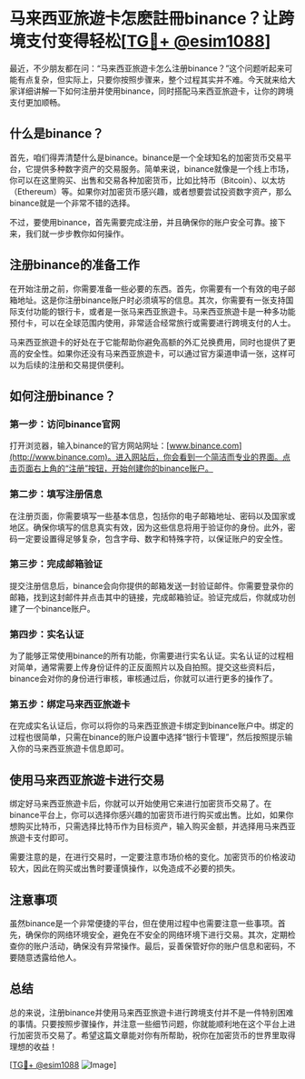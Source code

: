 # 马来西亚旅遊卡怎麽註冊binance？让跨境支付变得轻松[[TG💪+ @esim1088](https://t.me/s/esim1088)]

最近，不少朋友都在问：“马来西亚旅遊卡怎么注册binance？”这个问题听起来可能有点复杂，但实际上，只要你按照步骤来，整个过程其实并不难。今天就来给大家详细讲解一下如何注册并使用binance，同时搭配马来西亚旅遊卡，让你的跨境支付更加顺畅。

## 什么是binance？

首先，咱们得弄清楚什么是binance。binance是一个全球知名的加密货币交易平台，它提供多种数字资产的交易服务。简单来说，binance就像是一个线上市场，你可以在这里购买、出售和交易各种加密货币，比如比特币（Bitcoin）、以太坊（Ethereum）等。如果你对加密货币感兴趣，或者想要尝试投资数字资产，那么binance就是一个非常不错的选择。

不过，要使用binance，首先需要完成注册，并且确保你的账户安全可靠。接下来，我们就一步步教你如何操作。

## 注册binance的准备工作

在开始注册之前，你需要准备一些必要的东西。首先，你需要有一个有效的电子邮箱地址。这是你注册binance账户时必须填写的信息。其次，你需要有一张支持国际支付功能的银行卡，或者是一张马来西亚旅遊卡。马来西亚旅遊卡是一种多功能预付卡，可以在全球范围内使用，非常适合经常旅行或需要进行跨境支付的人士。

马来西亚旅遊卡的好处在于它能帮助你避免高额的外汇兑换费用，同时也提供了更高的安全性。如果你还没有马来西亚旅遊卡，可以通过官方渠道申请一张，这样可以为后续的注册和交易提供便利。

## 如何注册binance？

### 第一步：访问binance官网

打开浏览器，输入binance的官方网站网址：[www.binance.com](http://www.binance.com)。进入网站后，你会看到一个简洁而专业的界面。点击页面右上角的“注册”按钮，开始创建你的binance账户。

### 第二步：填写注册信息

在注册页面，你需要填写一些基本信息，包括你的电子邮箱地址、密码以及国家或地区。确保你填写的信息真实有效，因为这些信息将用于验证你的身份。此外，密码一定要设置得足够复杂，包含字母、数字和特殊字符，以保证账户的安全性。

### 第三步：完成邮箱验证

提交注册信息后，binance会向你提供的邮箱发送一封验证邮件。你需要登录你的邮箱，找到这封邮件并点击其中的链接，完成邮箱验证。验证完成后，你就成功创建了一个binance账户。

### 第四步：实名认证

为了能够正常使用binance的所有功能，你需要进行实名认证。实名认证的过程相对简单，通常需要上传身份证件的正反面照片以及自拍照。提交这些资料后，binance会对你的身份进行审核，审核通过后，你就可以进行更多的操作了。

### 第五步：绑定马来西亚旅遊卡

在完成实名认证后，你可以将你的马来西亚旅遊卡绑定到binance账户中。绑定的过程也很简单，只需在binance的账户设置中选择“银行卡管理”，然后按照提示输入你的马来西亚旅遊卡信息即可。

## 使用马来西亚旅遊卡进行交易

绑定好马来西亚旅遊卡后，你就可以开始使用它来进行加密货币交易了。在binance平台上，你可以选择你感兴趣的加密货币进行购买或出售。比如，如果你想购买比特币，只需选择比特币作为目标资产，输入购买金额，并选择用马来西亚旅遊卡支付即可。

需要注意的是，在进行交易时，一定要注意市场价格的变化。加密货币的价格波动较大，因此在购买或出售时要谨慎操作，以免造成不必要的损失。

## 注意事项

虽然binance是一个非常便捷的平台，但在使用过程中也需要注意一些事项。首先，确保你的网络环境安全，避免在不安全的网络环境下进行交易。其次，定期检查你的账户活动，确保没有异常操作。最后，妥善保管好你的账户信息和密码，不要随意透露给他人。

## 总结

总的来说，注册binance并使用马来西亚旅遊卡进行跨境支付并不是一件特别困难的事情。只要按照步骤操作，并注意一些细节问题，你就能顺利地在这个平台上进行加密货币交易了。希望这篇文章能对你有所帮助，祝你在加密货币的世界里取得理想的收益！

[[TG💪+ @esim1088](https://t.me/s/esim1088) ![Image](https://i.postimg.cc/4NQfJmqS/Snipaste-2025-05-13-00-14-12.png)]